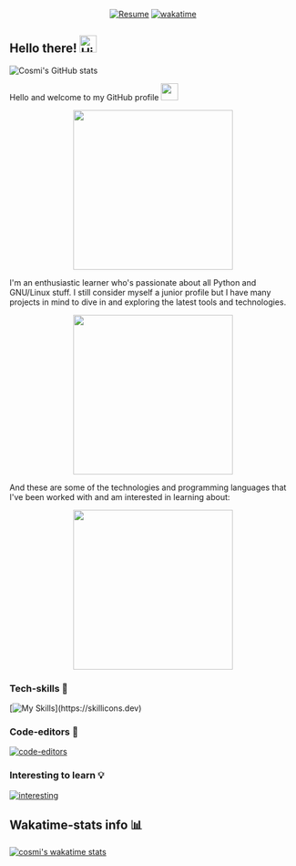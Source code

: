 <div align="center">

[![Resume](https://img.shields.io/badge/Website-Porfolio-blue)](http://cnicolau.com)
[![wakatime](https://wakatime.com/badge/user/5e7e21d4-152f-41d6-bf86-d6c288282185.svg)](https://wakatime.com/@5e7e21d4-152f-41d6-bf86-d6c288282185)

</div>

<div align="left">
<h2> Hello there! <img src='https://qpluspicture.oss-cn-beijing.aliyuncs.com/6LjjQA/Hi.gif' alt='Hi' width="30"/></h2>

</div>


![Cosmi's GitHub stats](https://github-readme-stats.vercel.app/api?username=cosmi310599&show_icons=true&theme=monokai)

Hello and welcome to my GitHub profile <img src="https://cultofthepartyparrot.com/parrots/hd/laptop_parrot.gif" width="30" height="30"/>

<p><center><img src="https://media.tenor.com/41I-iMyClCgAAAAd/programmer-programming.gif" width=280"></center></p>

I'm an enthusiastic learner who's passionate about all Python and GNU/Linux stuff. I still consider myself a junior profile but I have many projects in mind to dive in and exploring the latest tools and technologies.

<p><center><img src="https://media.tenor.com/y1yKziqaf50AAAAd/nice.gif" width=280"></center></p>


And these are some of the technologies and programming languages that I've been worked with and am interested in learning about:

<p><center><img src="https://media.tenor.com/enLBClxEcWMAAAAC/spongebob-technology.gif" width=280"></center></p>

### Tech-skills 🦾

[![My Skills](https://skillicons.dev/icons?i=ansible,aws,git,bash,linux,py,docker,postgres,powershell,md,mysql,)](https://skillicons.dev)


### Code-editors 📝

[![code-editors](https://skillicons.dev/icons?i=vim,vscode,neovim)](https://skillicons.dev)

### Interesting to learn 💡

[![interesting](https://skillicons.dev/icons?i=golang,flask,gcp,kubernetes,tensorflow)](https://skillicons.dev)


## Wakatime-stats info 📊

[![cosmi's wakatime stats](https://github-readme-stats.vercel.app/api/wakatime?username=csm3100599&layout=compact&bg_color=2D3748&title_color=CCDBE4&icon_color=2F855A&text_color=ffffff&custom_title=Wakapi%20Week%20Stats&hide=other,text,restructuredtext)](https://github.com/anuraghazra/github-readme-stats)




